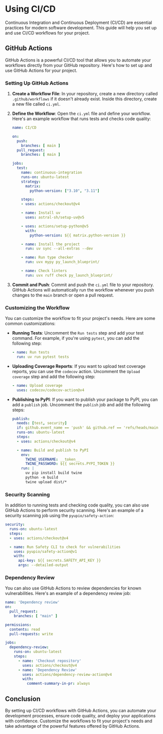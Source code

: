 # Using CI/CD

Continuous Integration and Continuous Deployment (CI/CD) are essential practices for modern software development. This guide will help you set up and use CI/CD workflows for your project.

## GitHub Actions

GitHub Actions is a powerful CI/CD tool that allows you to automate your workflows directly from your GitHub repository. Here's how to set up and use GitHub Actions for your project.

### Setting Up GitHub Actions

1. **Create a Workflow File**: In your repository, create a new directory called `.github/workflows` if it doesn't already exist. Inside this directory, create a new file called `ci.yml`.

2. **Define the Workflow**: Open the `ci.yml` file and define your workflow. Here's an example workflow that runs tests and checks code quality:

   ```yaml
   name: CI/CD

   on:
     push:
       branches: [ main ]
     pull_request:
       branches: [ main ]

   jobs:
     test:
       name: continuous-integration
       runs-on: ubuntu-latest
       strategy:
         matrix:
           python-version: ["3.10", "3.11"]

       steps:
       - uses: actions/checkout@v4

       - name: Install uv
         uses: astral-sh/setup-uv@v5

       - uses: actions/setup-python@v5
         with:
           python-version: ${{ matrix.python-version }}

       - name: Install the project
         run: uv sync --all-extras --dev

       - name: Run type checker
         run: uvx mypy py_launch_blueprint/

       - name: Check linters
         run: uvx ruff check py_launch_blueprint/
   ```

3. **Commit and Push**: Commit and push the `ci.yml` file to your repository. GitHub Actions will automatically run the workflow whenever you push changes to the `main` branch or open a pull request.

### Customizing the Workflow

You can customize the workflow to fit your project's needs. Here are some common customizations:

- **Running Tests**: Uncomment the `Run tests` step and add your test command. For example, if you're using `pytest`, you can add the following step:

  ```yaml
  - name: Run tests
    run: uv run pytest tests
  ```

- **Uploading Coverage Reports**: If you want to upload test coverage reports, you can use the `codecov` action. Uncomment the `Upload coverage` step and add the following step:

  ```yaml
  - name: Upload coverage
    uses: codecov/codecov-action@v4
  ```

- **Publishing to PyPI**: If you want to publish your package to PyPI, you can add a `publish` job. Uncomment the `publish` job and add the following steps:

  ```yaml
  publish:
    needs: [test, security]
    if: github.event_name == 'push' && github.ref == 'refs/heads/main'
    runs-on: ubuntu-latest
    steps:
    - uses: actions/checkout@v4

    - name: Build and publish to PyPI
      env:
        TWINE_USERNAME: __token__
        TWINE_PASSWORD: ${{ secrets.PYPI_TOKEN }}
      run: |
        uv pip install build twine
        python -m build
        twine upload dist/*
  ```

### Security Scanning

In addition to running tests and checking code quality, you can also use GitHub Actions to perform security scanning. Here's an example of a security scanning job using the `pyupio/safety-action`:

```yaml
security:
  runs-on: ubuntu-latest
  steps:
  - uses: actions/checkout@v4

  - name: Run Safety CLI to check for vulnerabilities
    uses: pyupio/safety-action@v1
    with:
      api-key: ${{ secrets.SAFETY_API_KEY }}
      args: --detailed-output
```

### Dependency Review

You can also use GitHub Actions to review dependencies for known vulnerabilities. Here's an example of a dependency review job:

```yaml
name: 'Dependency review'
on:
  pull_request:
    branches: [ "main" ]

permissions:
  contents: read
  pull-requests: write

jobs:
  dependency-review:
    runs-on: ubuntu-latest
    steps:
      - name: 'Checkout repository'
        uses: actions/checkout@v4
      - name: 'Dependency Review'
        uses: actions/dependency-review-action@v4
        with:
          comment-summary-in-pr: always
```

## Conclusion

By setting up CI/CD workflows with GitHub Actions, you can automate your development processes, ensure code quality, and deploy your applications with confidence. Customize the workflows to fit your project's needs and take advantage of the powerful features offered by GitHub Actions.
